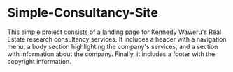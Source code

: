 # Simple-Consultancy-Site
This simple project consists of a landing page for Kennedy Waweru's Real Estate research consultancy services. It includes a header with a navigation menu, a body section highlighting the company's services, and a section with information about the company. Finally, it includes a footer with the copyright information.
